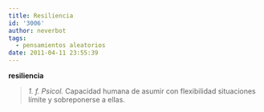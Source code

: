 ```yaml
---
title: Resiliencia
id: '3006'
author: neverbot
tags:
  - pensamientos aleatorios
date: 2011-04-11 23:55:39
---
```


**resiliencia**

> _1\. f. Psicol._ Capacidad humana de asumir con flexibilidad situaciones límite y sobreponerse a ellas.